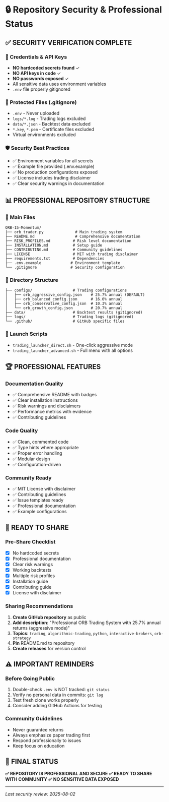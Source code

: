 # 🔒 Repository Security & Professional Status

## ✅ SECURITY VERIFICATION COMPLETE

### 🔐 Credentials & API Keys
- **NO hardcoded secrets found** ✓
- **NO API keys in code** ✓
- **NO passwords exposed** ✓
- All sensitive data uses environment variables
- `.env` file properly gitignored

### 📁 Protected Files (.gitignore)
- `.env` - Never uploaded
- `logs/*.log` - Trading logs excluded
- `data/*.json` - Backtest data excluded
- `*.key`, `*.pem` - Certificate files excluded
- Virtual environments excluded

### 🛡️ Security Best Practices
- ✅ Environment variables for all secrets
- ✅ Example file provided (.env.example)
- ✅ No production configurations exposed
- ✅ License includes trading disclaimer
- ✅ Clear security warnings in documentation

## 📊 PROFESSIONAL REPOSITORY STRUCTURE

### 📄 Main Files
```
ORB-15-Momentum/
├── orb_trader.py              # Main trading system
├── README.md                  # Comprehensive documentation
├── RISK_PROFILES.md          # Risk level documentation
├── INSTALLATION.md           # Setup guide
├── CONTRIBUTING.md           # Community guidelines
├── LICENSE                   # MIT with trading disclaimer
├── requirements.txt          # Dependencies
├── .env.example             # Environment template
└── .gitignore               # Security configuration
```

### 📂 Directory Structure
```
├── configs/                  # Trading configurations
│   ├── orb_aggressive_config.json    # 25.7% annual (DEFAULT)
│   ├── orb_balanced_config.json      # 16.0% annual
│   ├── orb_conservative_config.json  # 10.3% annual
│   └── orb_growth_config.json        # 20.7% annual
├── data/                     # Backtest results (gitignored)
├── logs/                     # Trading logs (gitignored)
└── .github/                  # GitHub specific files
```

### 🚀 Launch Scripts
- `trading_launcher_direct.sh` - One-click aggressive mode
- `trading_launcher_advanced.sh` - Full menu with all options

## 🏆 PROFESSIONAL FEATURES

### Documentation Quality
- ✅ Comprehensive README with badges
- ✅ Clear installation instructions
- ✅ Risk warnings and disclaimers
- ✅ Performance metrics with evidence
- ✅ Contributing guidelines

### Code Quality
- ✅ Clean, commented code
- ✅ Type hints where appropriate
- ✅ Proper error handling
- ✅ Modular design
- ✅ Configuration-driven

### Community Ready
- ✅ MIT License with disclaimer
- ✅ Contributing guidelines
- ✅ Issue templates ready
- ✅ Professional documentation
- ✅ Example configurations

## 🎯 READY TO SHARE

### Pre-Share Checklist
- [x] No hardcoded secrets
- [x] Professional documentation
- [x] Clear risk warnings
- [x] Working backtests
- [x] Multiple risk profiles
- [x] Installation guide
- [x] Contributing guide
- [x] License with disclaimer

### Sharing Recommendations
1. **Create GitHub repository** as public
2. **Add description**: "Professional ORB Trading System with 25.7% annual returns (aggressive mode)"
3. **Topics**: `trading`, `algorithmic-trading`, `python`, `interactive-brokers`, `orb-strategy`
4. **Pin** README.md to repository
5. **Create releases** for version control

## ⚠️ IMPORTANT REMINDERS

### Before Going Public
1. Double-check `.env` is NOT tracked: `git status`
2. Verify no personal data in commits: `git log`
3. Test fresh clone works properly
4. Consider adding GitHub Actions for testing

### Community Guidelines
- Never guarantee returns
- Always emphasize paper trading first
- Respond professionally to issues
- Keep focus on education

## 🚀 FINAL STATUS

**✅ REPOSITORY IS PROFESSIONAL AND SECURE**
**✅ READY TO SHARE WITH COMMUNITY**
**✅ NO SENSITIVE DATA EXPOSED**

---

*Last security review: 2025-08-02*